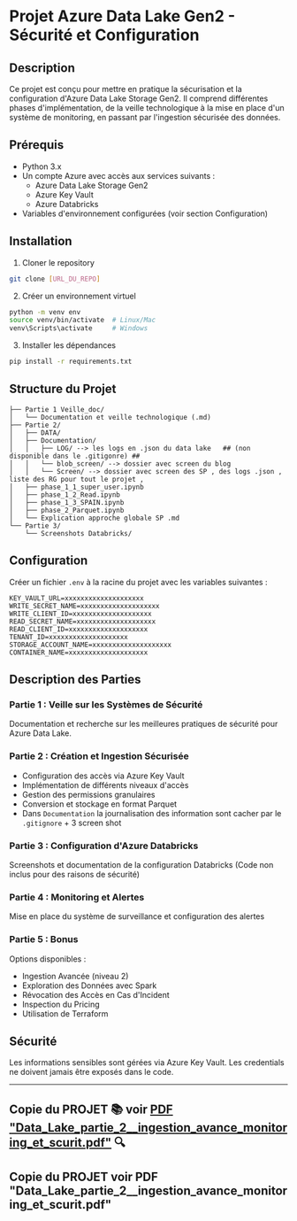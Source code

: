 
# Projet Azure Data Lake Gen2 - Sécurité et Configuration

## Description
Ce projet est conçu pour mettre en pratique la sécurisation et la configuration d'Azure Data Lake Storage Gen2. Il comprend différentes phases d'implémentation, de la veille technologique à la mise en place d'un système de monitoring, en passant par l'ingestion sécurisée des données.

## Prérequis
- Python 3.x
- Un compte Azure avec accès aux services suivants :
  - Azure Data Lake Storage Gen2
  - Azure Key Vault
  - Azure Databricks
- Variables d'environnement configurées (voir section Configuration)

## Installation
1. Cloner le repository
```bash
git clone [URL_DU_REPO]
```

2. Créer un environnement virtuel
```bash
python -m venv env
source venv/bin/activate  # Linux/Mac
venv\Scripts\activate     # Windows
```

3. Installer les dépendances
```bash
pip install -r requirements.txt
```

## Structure du Projet
```
├── Partie 1 Veille_doc/
│   └── Documentation et veille technologique (.md)
├── Partie 2/
│   ├── DATA/
│   ├── Documentation/
│   │   ├── LOG/ --> les logs en .json du data lake   ## (non disponible dans le .gitigonre) ##
│   │   └── blob_screen/ --> dossier avec screen du blog 
│   │   └── Screen/ --> dossier avec screen des SP , des logs .json , liste des RG pour tout le projet ,
│   ├── phase_1_1_super_user.ipynb
│   ├── phase_1_2_Read.ipynb
│   ├── phase_1_3_SPAIN.ipynb
│   ├── phase_2_Parquet.ipynb
│   └── Explication approche globale SP .md  
└── Partie 3/
    └── Screenshots Databricks/
```

## Configuration
Créer un fichier `.env` à la racine du projet avec les variables suivantes :
```
KEY_VAULT_URL=xxxxxxxxxxxxxxxxxxxx
WRITE_SECRET_NAME=xxxxxxxxxxxxxxxxxxxx
WRITE_CLIENT_ID=xxxxxxxxxxxxxxxxxxxx
READ_SECRET_NAME=xxxxxxxxxxxxxxxxxxxx
READ_CLIENT_ID=xxxxxxxxxxxxxxxxxxxx
TENANT_ID=xxxxxxxxxxxxxxxxxxxx
STORAGE_ACCOUNT_NAME=xxxxxxxxxxxxxxxxxxxx
CONTAINER_NAME=xxxxxxxxxxxxxxxxxxxx
```

## Description des Parties

### Partie 1 : Veille sur les Systèmes de Sécurité
Documentation et recherche sur les meilleures pratiques de sécurité pour Azure Data Lake.

### Partie 2 : Création et Ingestion Sécurisée
- Configuration des accès via Azure Key Vault
- Implémentation de différents niveaux d'accès
- Gestion des permissions granulaires
- Conversion et stockage en format Parquet
- Dans `Documentation` la journalisation des information sont cacher par le `.gitignore` + 3 screen shot

### Partie 3 : Configuration d'Azure Databricks
Screenshots et documentation de la configuration Databricks (Code non inclus pour des raisons de sécurité)

### Partie 4 : Monitoring et Alertes
Mise en place du système de surveillance et configuration des alertes

### Partie 5 : Bonus
Options disponibles :
- Ingestion Avancée (niveau 2)
- Exploration des Données avec Spark
- Révocation des Accès en Cas d'Incident
- Inspection du Pricing
- Utilisation de Terraform

## Sécurité
Les informations sensibles sont gérées via Azure Key Vault. Les credentials ne doivent jamais être exposés dans le code.

---








## Copie du PROJET 📚 voir [PDF "Data_Lake_partie_2__ingestion_avance_monitoring_et_scurit.pdf"](./PDF_Data_Lake_partie_2__ingestion_avance_monitoring_et_scurit.pdf) 🔍




## Copie du PROJET  voir PDF "Data_Lake_partie_2__ingestion_avance_monitoring_et_scurit.pdf"

